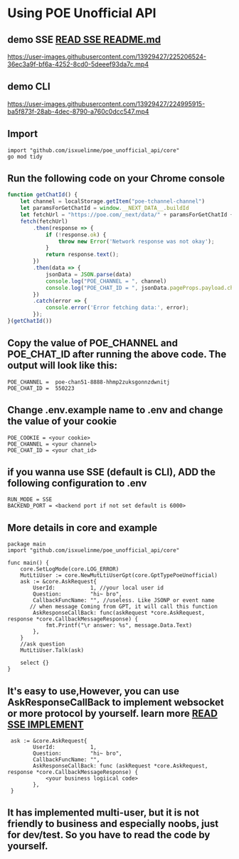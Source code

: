 # Using POE Unofficial API

## demo SSE [READ SSE README.md](https://github.com/isxuelinme/poe_unoffical_api/blob/main/client/sse/README.md)

https://user-images.githubusercontent.com/13929427/225206524-36ec3a9f-bf6a-4252-8cd0-5deeef93da7c.mp4


## demo CLI

https://user-images.githubusercontent.com/13929427/224995915-ba5f873f-28ab-4dec-8790-a760c0dcc547.mp4

## Import

```dotenv
import "github.com/isxuelinme/poe_unofficial_api/core"
go mod tidy 
```

## Run the following code on your Chrome console

```javascript
function getChatId() {
    let channel = localStorage.getItem("poe-tchannel-channel")
    let paramsForGetChatId = window.__NEXT_DATA__.buildId
    let fetchUrl = "https://poe.com/_next/data/" + paramsForGetChatId + "/sage.json?handle=sage"
    fetch(fetchUrl)
        .then(response => {
            if (!response.ok) {
                throw new Error('Network response was not okay');
            }
            return response.text();
        })
        .then(data => {
            jsonData = JSON.parse(data)
            console.log("POE_CHANNEL = ", channel)
            console.log("POE_CHAT_ID = ", jsonData.pageProps.payload.chatOfBotDisplayName.chatId)
        })
        .catch(error => {
            console.error('Error fetching data:', error);
        });
}(getChatId())
```

## Copy the value of POE_CHANNEL and POE_CHAT_ID after running the above code. The output will look like this:

```dotenv
POE_CHANNEL =  poe-chan51-8888-hhmp2zuksgonnzdwnitj
POE_CHAT_ID =  550223
```

## Change .env.example name to .env and change the value of your cookie
```dotenv
POE_COOKIE = <your cookie>
POE_CHANNEL = <your channel>
POE_CHAT_ID = <your chat_id>
```
## if you wanna use SSE (default is CLI), ADD the following configuration to .env
```dotenv
RUN_MODE = SSE
BACKEND_PORT = <backend port if not set default is 6000>
```

## More details in core and example

```golang
package main
import "github.com/isxuelinme/poe_unofficial_api/core"

func main() {
    core.SetLogMode(core.LOG_ERROR)
    MutLtiUser := core.NewMutLtiUserGpt(core.GptTypePoeUnofficial)
    ask := &core.AskRequest{
        UserId:           1, //your local user id
        Question:         "hi~ bro",
        CallbackFuncName: "", //useless. Like JSONP or event name
       // when message Coming from GPT, it will call this function
        AskResponseCallBack: func(askRequest *core.AskRequest, response *core.CallbackMessageResponse) {
			fmt.Printf("\r answer: %s", message.Data.Text)
        },
    }
    //ask question
    MutLtiUser.Talk(ask)
    
    select {}
}
```

## It's easy to use,However, you can use AskResponseCallBack to implement websocket or more protocol by yourself. learn more [READ SSE IMPLEMENT](https://github.com/isxuelinme/poe_unoffical_api/blob/main/client/sse/sse.go)
```golang
 ask := &core.AskRequest{
        UserId:           1,
        Question:         "hi~ bro",
        CallbackFuncName: "",
        AskResponseCallBack: func (askRequest *core.AskRequest, response *core.CallbackMessageResponse) {
			<your business logiical code>
        },
 }
```
## It has implemented multi-user, but it is not friendly to business and especially noobs, just for dev/test. So you have to read the code by yourself.
